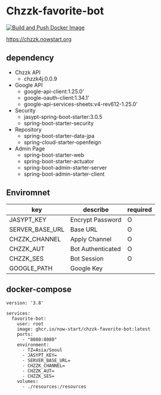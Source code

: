 # Chzzk-favorite-bot

[![Build and Push Docker Image](https://github.com/now-start/chzzk-favorite-bot/actions/workflows/build.yaml/badge.svg)](https://github.com/now-start/chzzk-favorite-bot/actions/workflows/build.yaml)

https://chzzk.nowstart.org

## dependency

- Chzzk API
    - chzzk4j:0.0.9
- Google API
    - google-api-client:1.25.0'
    - google-oauth-client:1.34.1'
    - google-api-services-sheets:v4-rev612-1.25.0'
- Security
    - jasypt-spring-boot-starter:3.0.5
    - spring-boot-starter-security
- Repository
    - spring-boot-starter-data-jpa
    - spring-cloud-starter-openfeign
- Admin Page
    - spring-boot-starter-web
    - spring-boot-starter-actuator
    - spring-boot-admin-starter-server
    - spring-boot-admin-starter-client

## Enviromnet

| key             | describe          | required |
|-----------------|-------------------|---------|
| JASYPT_KEY            | Encrypt Password  | O       |
| SERVER_BASE_URL | Base URL          | O       |
| CHZZK_CHANNEL         | Apply Channel     | O       |
| CHZZK_AUT             | Bot Authenticated | O       |
| CHZZK_SES             | Bot Session       | O       |
| GOOGLE_PATH            | Google Key        |         |

## docker-compose

```
version: '3.8'

services:
  favorite-bot:
    user: root
    image: ghcr.io/now-start/chzzk-favorite-bot:latest
    ports:
      - "8080:8080"
    environment:
      - TZ=Asia/Seoul
      - JASYPT_KEY=
      - SERVER_BASE_URL=
      - CHZZK_CHANNEL=
      - CHZZK_AUT=
      - CHZZK_SES=
    volumes:
      - ./resources:/resources
```

